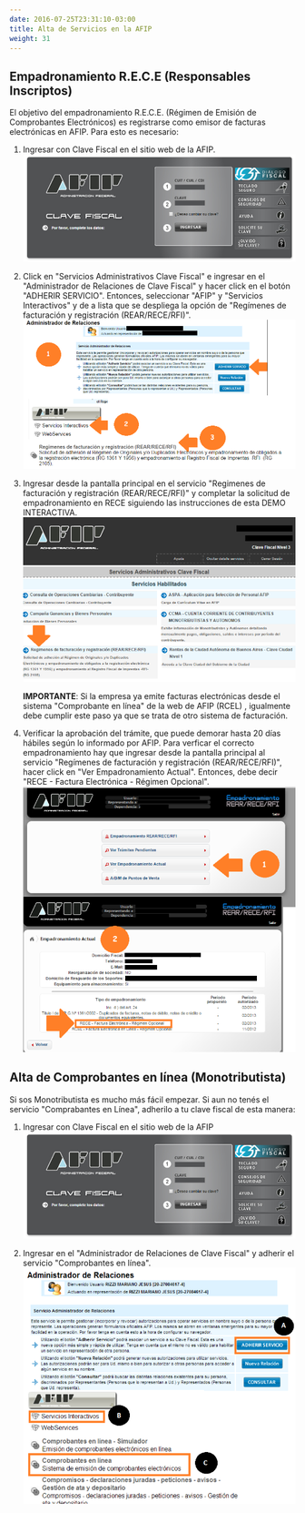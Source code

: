 ```yaml
---
date: 2016-07-25T23:31:10-03:00
title: Alta de Servicios en la AFIP
weight: 31
---
```



## Empadronamiento R.E.C.E (Responsables Inscriptos)

El objetivo del empadronamiento R.E.C.E. (Régimen de Emisión de Comprobantes Electrónicos) es registrarse como emisor de facturas electrónicas en AFIP. Para esto es necesario:

1. Ingresar con Clave Fiscal en el sitio web de la AFIP.   
![Login en la AFIP](/images/factura-electronica/fe-login-afip.png)

2. Click en "Servicios Administrativos Clave Fiscal" e ingresar en el "Administrador de Relaciones de Clave Fiscal" y hacer click en el botón "ADHERIR SERVICIO". Entonces, seleccionar "AFIP" y "Servicios Interactivos" y de a lista que se despliega la opción de "Regímenes de facturación y registración (REAR/RECE/RFI)".  
![Login en la AFIP](/images/factura-electronica/fe-adherir-ri.png)
 
3. Ingresar desde la pantalla principal en el servicio "Regimenes de facturación y registración (REAR/RECE/RFI)" y completar la solicitud de empadronamiento en RECE siguiendo las
instrucciones de esta DEMO INTERACTIVA.  
![Login en la AFIP](/images/factura-electronica/fe-ri-seleccionar-servicio.png)


    **IMPORTANTE**: Si la empresa ya emite facturas electrónicas desde el sistema "Comprobante en línea" de la web de AFIP (RCEL) , igualmente debe cumplir este paso ya que se trata de otro sistema de facturación.

4. Verificar la aprobación del trámite, que puede demorar hasta 20 días hábiles según lo informado por AFIP.
Para verficar el correcto empadronamiento hay que ingresar desde la pantalla principal al servicio "Regímenes de facturación y registración (REAR/RECE/RFI)", hacer click en "Ver Empadronamiento Actual". Entonces, debe decir "RECE - Factura Electrónica - Régimen Opcional".  
![Login en la AFIP](/images/factura-electronica/fe-ri-empadronamiento.png)




## Alta de Comprobantes en línea (Monotributista)

Si sos Monotributista es mucho más fácil empezar. Si aun no tenés el servicio "Comprabantes en Línea", adherilo a tu clave fiscal de esta manera:

1. Ingresar con Clave Fiscal en el sitio web de la AFIP  
![Login en la AFIP](/images/factura-electronica/fe-login-afip.png)

2. Ingresar en el "Administrador de Relaciones de Clave Fiscal" y adherir el servicio "Comprobantes en línea".  
![Adherir servicios](/images/factura-electronica/fe-adherir.png)